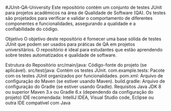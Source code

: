 #JUnit-QA-University
Este repositório contém um conjunto de testes JUnit para projetos acadêmicos na área de Qualidade de Software (QA). Os testes são projetados para verificar e validar o comportamento de diferentes componentes e funcionalidades, assegurando a qualidade e a confiabilidade do código.

Objetivo
O objetivo deste repositório é fornecer uma base sólida de testes JUnit que podem ser usados para práticas de QA em projetos universitários. O repositório é ideal para estudantes que estão aprendendo sobre testes automatizados e qualidade de software.

Estrutura do Repositório
src/main/java: Código-fonte do projeto (se aplicável).
src/test/java: Contém os testes JUnit.
com.example.tests: Pacote com os testes JUnit organizados por funcionalidades.
pom.xml: Arquivo de configuração do Maven (se estiver usando Maven).
build.gradle: Arquivo de configuração do Gradle (se estiver usando Gradle).
Requisitos
Java JDK 8 ou superior
Maven 3.x ou Gradle 6.x (dependendo da configuração do projeto)
IDE recomendada: IntelliJ IDEA, Visual Studio code, Eclipse ou outra IDE compatível com Java
